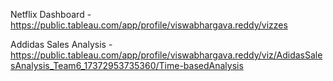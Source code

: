 Netflix Dashboard - https://public.tableau.com/app/profile/viswabhargava.reddy/vizzes

Addidas Sales Analysis - https://public.tableau.com/app/profile/viswabhargava.reddy/viz/AdidasSalesAnalysis_Team6_17372953735360/Time-basedAnalysis

